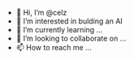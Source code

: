 - 👋 Hi, I’m @celz
- 👀 I’m interested in bulding an AI
- 🌱 I’m currently learning ...
- 💞️ I’m looking to collaborate on ...
- 📫 How to reach me ...

<!---
celzvailcoes/celzvailcoes is a ✨ special ✨ repository because its `README.md` (this file) appears on your GitHub profile.
You can click the Preview link to take a look at your changes.
--->
